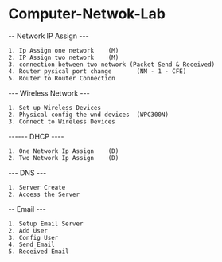 # Computer-Netwok-Lab

--  Network IP Assign --- 

	1. Ip Assign one network 	(M)
	2. IP Assign two network	(M)
	3. connection between two network (Packet Send & Received)
	4. Router pysical port change		(NM - 1 - CFE)
	5. Router to Router Connection

--- Wireless Network ---

	1. Set up Wireless Devices
	2. Physical config the wnd devices 	(WPC300N)
	3. Connect to Wireless Devices


------ DHCP ----

	1. One Network Ip Assign 	(D)
	2. Two Network Ip Assign 	(D)

--- DNS ---

	1. Server Create
	2. Access the Server


-- Email ---

	1. Setup Email Server
	2. Add User
	3. Config User
	4. Send Email 
	5. Received Email
